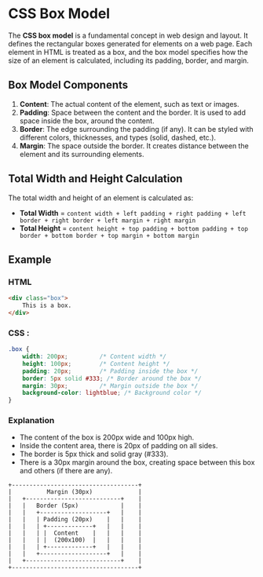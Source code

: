 # CSS Box Model

The **CSS box model** is a fundamental concept in web design and layout. It defines the rectangular boxes generated for elements on a web page. Each element in HTML is treated as a box, and the box model specifies how the size of an element is calculated, including its padding, border, and margin.

## Box Model Components

1. **Content**: The actual content of the element, such as text or images.
2. **Padding**: Space between the content and the border. It is used to add space inside the box, around the content.
3. **Border**: The edge surrounding the padding (if any). It can be styled with different colors, thicknesses, and types (solid, dashed, etc.).
4. **Margin**: The space outside the border. It creates distance between the element and its surrounding elements.

## Total Width and Height Calculation

The total width and height of an element is calculated as:

- **Total Width** = `content width + left padding + right padding + left border + right border + left margin + right margin`
- **Total Height** = `content height + top padding + bottom padding + top border + bottom border + top margin + bottom margin`

## Example

### HTML
```html
<div class="box">
    This is a box.
</div>
```
### CSS :
```css
.box {
    width: 200px;         /* Content width */
    height: 100px;        /* Content height */
    padding: 20px;        /* Padding inside the box */
    border: 5px solid #333; /* Border around the box */
    margin: 30px;         /* Margin outside the box */
    background-color: lightblue; /* Background color */
}

```
### Explanation

- The content of the box is 200px wide and 100px high.
- Inside the content area, there is 20px of padding on all sides.
- The border is 5px thick and solid gray (#333).
- There is a 30px margin around the box, creating space between this box and others (if there are any).

```
+------------------------------------+
|          Margin (30px)             |
|   +---------------------------+    |
|   |   Border (5px)            |    |
|   |   +-------------------+   |    |
|   |   | Padding (20px)    |   |    |
|   |   | +-------------+   |   |    |
|   |   | |  Content    |   |   |    |
|   |   | |  (200x100)  |   |   |    |
|   |   | +-------------+   |   |    |
|   |   +-------------------+   |    |
|   +---------------------------+    |
+------------------------------------+

```